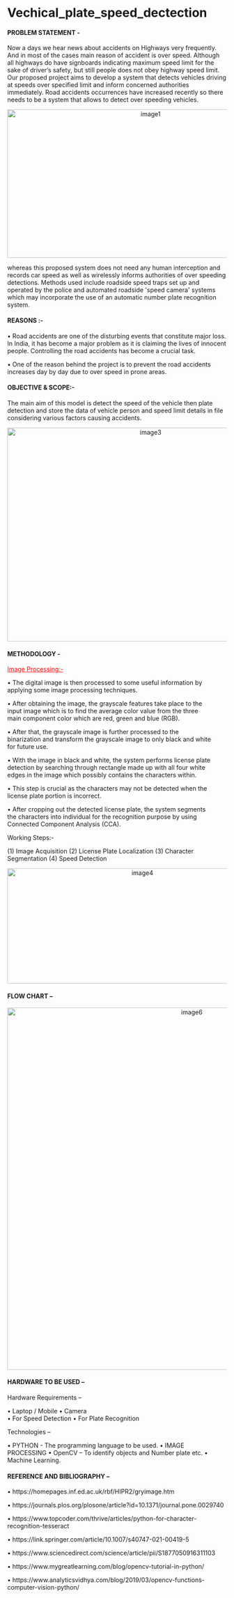 # Vechical_plate_speed_dectection
<h4>PROBLEM STATEMENT -</h4>
<p>
 Now a days we hear news about accidents on Highways very frequently. And in most of the cases main reason of accident is over speed. Although all highways do have signboards    indicating maximum speed limit for the sake of driver’s safety, but still people does not obey highway speed limit. Our proposed project aims to develop a system that detects vehicles driving at speeds over specified limit and inform concerned authorities immediately. Road accidents occurrences have increased recently so there needs to be a system that  allows to detect over speeding vehicles.
</p>

<p align="center"><img src="https://user-images.githubusercontent.com/66063837/143907598-aebf05f4-bd7e-489d-82d8-22bd4b375a5a.png" width="642.51" height="340.15" alt="image1"></p>


<p>
whereas this proposed system does not need any human interception and 
records car speed as well as wirelessly informs authorities of over speeding detections. Methods used include roadside speed traps set up and operated 
by the police and automated roadside 'speed camera' systems which may incorporate the use of an automatic number plate recognition system. 
</p>

<h4>REASONS :-</h4>
<p>
•	Road accidents are one of the disturbing events that constitute major loss. In India, it has become a major problem as it is claiming the lives of innocent people. Controlling the road accidents has become a crucial task.
</p>
<p>
•	One of the reason behind the project is to prevent the road accidents increases day by day due to over speed in prone areas.
</p>

<h4>OBJECTIVE & SCOPE:-</h4>
<p>
The main aim of this model is detect the speed of the vehicle then plate detection and store  the data of vehicle person and speed limit details in file considering various factors causing accidents.
</p>

<p align="center"><img src="https://user-images.githubusercontent.com/66063837/143907724-2d250592-e976-476d-bb0a-17772e6c4e57.png" width="642.51" height="491.33" alt="image3"></p>




<h4>METHODOLOGY -</h4>
<p>
<u style="color:red;">Image Processing:-</u>
</p>
<div style="margin-right: 30px;">
•	The digital image is then processed to some useful information by applying some image processing techniques. </p>
•	After obtaining the image, the grayscale features take place to the input image which is to find the average color value from the three main component color which are red, green and blue (RGB).</p>
•	After that, the grayscale image is further processed to the binarization and transform the grayscale image to only black and white for future use.</p>
•	With the image in black and white, the system performs license plate detection by searching through rectangle made up with all four white edges in the image which possibly contains the characters within. </p>
•	This step is crucial as the characters may not be detected when the license plate portion is incorrect.</p>
•	After cropping out the detected license plate, the system segments the characters into individual for the recognition purpose by using Connected Component Analysis (CCA).
</div>

<p>Working Steps:-</p>
<div style="margin-right: 30px;">
(1)	 Image Acquisition
(2)	 License Plate Localization
(3)	 Character Segmentation
(4)	 Speed Detection
</div>


<p align="center"><img src="https://user-images.githubusercontent.com/66063837/143907848-eeaf3ed6-f418-423c-87e2-aa2aa191d845.png" width="604.72" height="264.56" alt="image4"></p>


<h4>FLOW CHART –</h4>
<p align="center"><img src="https://user-images.githubusercontent.com/66063837/143905210-3ea4cebe-6ad9-4150-8a23-89b233217e5c.png" width="831.49" height="831.49" alt="image6"></p>

<h4>HARDWARE TO BE USED –</h4>

<p>Hardware Requirements –</p>
<div style="margin-right: 30px;">
 •	Laptop / Mobile
 •	Camera
 <div style="margin-right: 30px;">
  •	For Speed Detection
  •	For Plate Recognition
 </div>
</div>

<p>Technologies –</p>
<div style="margin-right: 30px;">
•	PYTHON - The programming language to be used.
•	IMAGE PROCESSING
•	OpenCV – To identify objects and Number plate etc.
•	Machine Learning.
 </div>


<h4>REFERENCE AND BIBLIOGRAPHY –</h4>


<p>•	https://homepages.inf.ed.ac.uk/rbf/HIPR2/gryimage.htm</p>

<p>•	https://journals.plos.org/plosone/article?id=10.1371/journal.pone.0029740</p>

<p>•	https://www.topcoder.com/thrive/articles/python-for-character-recognition-tesseract</p>

<p>•	https://link.springer.com/article/10.1007/s40747-021-00419-5</p>

<p>•	https://www.sciencedirect.com/science/article/pii/S1877050916311103</p>

<p>•	https://www.mygreatlearning.com/blog/opencv-tutorial-in-python/</p>

<p>•	https://www.analyticsvidhya.com/blog/2019/03/opencv-functions-computer-vision-python/</p>

















